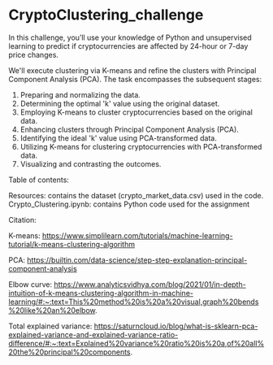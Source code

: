 # CryptoClustering_challenge

In this challenge, you’ll use your knowledge of Python and unsupervised learning to predict if cryptocurrencies are affected by 24-hour or 7-day price changes.

We'll execute clustering via K-means and refine the clusters with Principal Component Analysis (PCA). The task encompasses the subsequent stages:
1. Preparing and normalizing the data.
2. Determining the optimal 'k' value using the original dataset.
3. Employing K-means to cluster cryptocurrencies based on the original data.
4. Enhancing clusters through Principal Component Analysis (PCA).
5. Identifying the ideal 'k' value using PCA-transformed data.
6. Utilizing K-means for clustering cryptocurrencies with PCA-transformed data.
7. Visualizing and contrasting the outcomes.

Table of contents:

Resources: contains the dataset (crypto_market_data.csv) used in the code.
Crypto_Clustering.ipynb: contains Python code used for the assignment

Citation:

K-means: https://www.simplilearn.com/tutorials/machine-learning-tutorial/k-means-clustering-algorithm

PCA: https://builtin.com/data-science/step-step-explanation-principal-component-analysis

Elbow curve: https://www.analyticsvidhya.com/blog/2021/01/in-depth-intuition-of-k-means-clustering-algorithm-in-machine-learning/#:~:text=This%20method%20is%20a%20visual,graph%20bends%20like%20an%20elbow.

Total explained variance: https://saturncloud.io/blog/what-is-sklearn-pca-explained-variance-and-explained-variance-ratio-difference/#:~:text=Explained%20variance%20ratio%20is%20a,of%20all%20the%20principal%20components.
